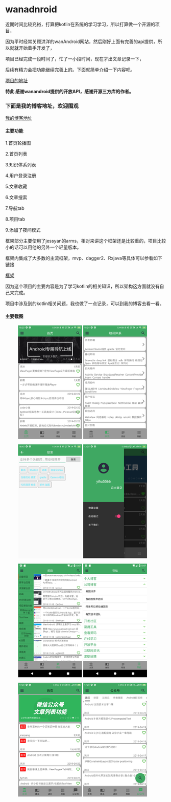 # wanadnroid

近期时间比较充裕，打算把kotlin在系统的学习学习，所以打算做一个开源的项目，

因为平时经常关顾洪洋的wanAndroid网站，然后刚好上面有完善的api提供，所以就就开始着手开发了，

项目已经完成一段时间了，忙了一小段时间，现在才出文章记录一下，

后续有精力会把功能继续完善上的。下面就简单介绍一下内容吧。

[项目的地址](https://github.com/yihu5566/wanadnroid)

**特此 感谢wanandroid提供的开放API，感谢开源三方库的作者。**

### 下面是我的博客地址，欢迎围观
[我的博客地址](https://blog.csdn.net/shayubuhuifei/article/details/87939344)

#### 主要功能

1.首页轮播图

2.首页列表

3.知识体系列表

4.用户登录注册

5.文章收藏

6.文章搜索

7.导航tab

8.项目tab

9.添加了夜间模式

框架部分主要使用了jessyan的arms，相对来讲这个框架还是比较重的，项目比较小的话可以用他的另外一个轻量版本。

框架内集成了大多数的主流框架，mvp、dagger2、Rxjava等具体可以参看如下链接

[框架](https://github.com/JessYanCoding/MVPArms/wiki)

因为这个项目的主要内容是为了学习kotlin的相关知识，所以架构这方面就没有自己来完成。



项目中涉及到的kotlin相关问题，我也做了一点记录，可以到我的博客去看一看。

#### 主要截图

<figure class="half">
    <img src="image/device-2019-02-26-152344.png" width="200"/>
    <img src="image/device-2019-02-26-152412.png" width="200"/>
</figure>

<figure class="half">
    <img src="image/device-2019-02-26-164044.png" width="200"/>
    <img src="image/device-2019-02-28-133556.png" width="200"/>
</figure>

<figure class="half">
    <img src="image/Screenshot_1542275240.png" width="200"/>
    <img src="image/Screenshot_1542275253.png" width="200"/>
</figure>

<figure class="half">
    <img src="image/device-2019-04-26-172917.png" width="200"/>
    <img src="image/device-2019-04-26-172954.png" width="200"/>
</figure>

<!--![账户](image/device-2019-02-26-152344.png)![账户](image/device-2019-02-26-152412.png)-->

<!--![账户](image/device-2019-02-26-164044.png)![账户](image/device-2019-02-28-133556.png)-->

<!--![账户](image/device-2019-04-26-172917.png)![账户](image/device-2019-04-26-172954.png)-->

<!--![账户](image/Screenshot_1542275240.png)![账户](image/Screenshot_1542275253.png)-->







